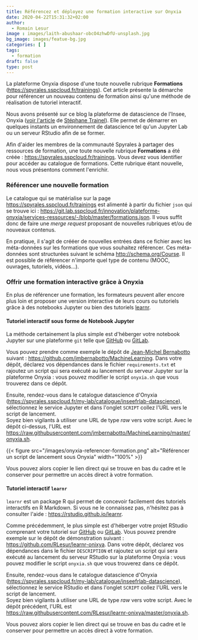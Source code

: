 ```yaml
---
title: Référencez et déployez une formation interactive sur Onyxia
date: 2020-04-22T15:31:32+02:00
author: 
  - Romain Lesur
image : images/laith-abushaar-obcO4zhwDfU-unsplash.jpg
bg_image: images/featue-bg.jpg
categories: [ ]
tags:
  - formation
draft: false
type: post
---
```


La plateforme Onyxia dispose d'une toute nouvelle rubrique **Formations** (<https://spyrales.sspcloud.fr/trainings>). Cet article présente la démarche pour référencer un nouveau contenu de formation ainsi qu'une méthode de réalisation de tutoriel interactif.

Nous avons présenté sur ce blog la plateforme de datascience de l'Insee, Onyxia ([voir l'article](/blog/20200408-premierspas-onyxia/) de [Stéphane Trainel](/author/stéphane-trainel/)). Elle permet de démarrer en quelques instants un environnement de datascience tel qu'un Jupyter Lab ou un serveur RStudio afin de se former.

Afin d'aider les membres de la communauté Spyrales à partager des ressources de formation, une toute nouvelle rubrique **Formations** a été créée : <https://spyrales.sspcloud.fr/trainings>. Vous devez vous identifier pour accéder au catalogue de formations. Cette rubrique étant nouvelle, nous vous présentons comment l'enrichir.

### Référencer une nouvelle formation

Le catalogue qui se matérialise sur la page <https://spyrales.sspcloud.fr/trainings> est alimenté à partir du fichier `json` qui se trouve ici : <https://git.lab.sspcloud.fr/innovation/plateforme-onyxia/services-ressources/-/blob/master/formations.json>. Il vous suffit donc de faire une _merge request_ proposant de nouvelles rubriques et/ou de nouveaux contenus.

En pratique, il s'agit de crééer de nouvelles entrées dans ce fichier avec les méta-données sur les formations que vous souhaitez référencer. Ces méta-données sont structurées suivant le schéma <http://schema.org/Course>. Il est possible de référencer n'importe quel type de contenu (MOOC, ouvrages, tutoriels, vidéos...).

<!-- 
@fcomte : 
- quelles sont les méta-données requises par le catalogue ?
- peut-on donner un exemple minimal ?
-->

### Offrir une formation interactive grâce à Onyxia

En plus de référencer une formation, les formateurs peuvent aller encore plus loin et proposer une version interactive de leurs cours ou tutoriels grâce à des notebooks Jupyter ou
bien des tutoriels [learnr](https://rstudio.github.io/learnr/).

#### Tutoriel interactif sous forme de Notebook Jupyter

La méthode certainement la plus simple est d'héberger votre notebook Jupyter sur une plateforme `git` telle que [GitHub](https://github.com) ou [GitLab](https://gitlab.com).

Vous pouvez prendre comme exemple le dépôt de [Jean-Michel Bernabotto](/author/jean-michel-bernabotto/) suivant : <https://github.com/jmbernabotto/MachineLearning>. Dans votre dépôt, déclarez vos dépendances dans le fichier `requirements.txt` et rajoutez un script qui sera exécuté au lancement du serveur Jupyter sur la plateforme Onyxia : vous pouvez modifier le script `onyxia.sh` que vous trouverez dans ce dépôt.

Ensuite, rendez-vous dans le catalogue datascience d'Onyxia (<https://spyrales.sspcloud.fr/my-lab/catalogue/inseefrlab-datascience>), sélectionnez le service Jupyter et dans l'onglet `SCRIPT` collez l'URL vers le script de lancement.\
Soyez bien vigilants à utiliser une URL de type _raw_ vers votre script. Avec le dépôt ci-dessus, l'URL est <https://raw.githubusercontent.com/jmbernabotto/MachineLearning/master/onyxia.sh>.

{{< figure src="/images/onyxia-referencer-formation.png" alt="Référencer un script de lancement sous Onyxia" width="100%" >}}

Vous pouvez alors copier le lien direct qui se trouve en bas du cadre et le conserver pour permettre un accès direct à votre formation.

#### Tutoriel interactif `learnr`

`learnr` est un package R qui permet de concevoir facilement des tutoriels interactifs en R Markdown. Si vous ne le connaissez pas, n'hésitez pas à consulter l'aide : <https://rstudio.github.io/learnr>.

Comme précédemment, le plus simple est d'héberger votre projet RStudio comprenant votre tutoriel sur [GitHub](https://github.com) ou [GitLab](https://gitlab.com).  Vous pouvez prendre exemple sur le dépôt de démonstration suivant : <https://github.com/RLesur/learnr-onixya>. Dans votre dépôt, déclarez vos dépendances dans le fichier `DESCRIPTION` et rajoutez un script qui sera exécuté au lancement du serveur RStudio sur la plateforme Onyxia : vous pouvez modifier le script `onyxia.sh` que vous trouverez dans ce dépôt.

Ensuite, rendez-vous dans le catalogue datascience d'Onyxia (<https://spyrales.sspcloud.fr/my-lab/catalogue/inseefrlab-datascience>), sélectionnez le service RStudio et dans l'onglet `SCRIPT` collez l'URL vers le script de lancement.\
Soyez bien vigilants à utiliser une URL de type _raw_ vers votre script. Avec le dépôt précédent, l'URL est <https://raw.githubusercontent.com/RLesur/learnr-onixya/master/onyxia.sh>.

Vous pouvez alors copier le lien direct qui se trouve en bas du cadre et le conserver pour permettre un accès direct à votre formation.
